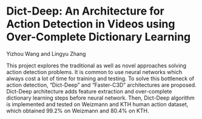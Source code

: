 # Dict-Deep: An Architecture for Action Detection in Videos using Over-Complete Dictionary Learning
Yizhou Wang and Lingyu Zhang

This project explores the traditional as well as novel approaches solving action detection problems. It is common to use neural networks which always cost a lot of time for training and testing. To solve this bottleneck of action detection, “Dict-Deep” and “Faster-C3D” architectures are proposed. Dict-Deep architecture adds feature extraction and over-complete dictionary learning steps before neural network. Then, Dict-Deep algorithm is implemented and tested on Weizmann and KTH human action dataset, which obtained 99.2% on Weizmann and 80.4% on KTH.

